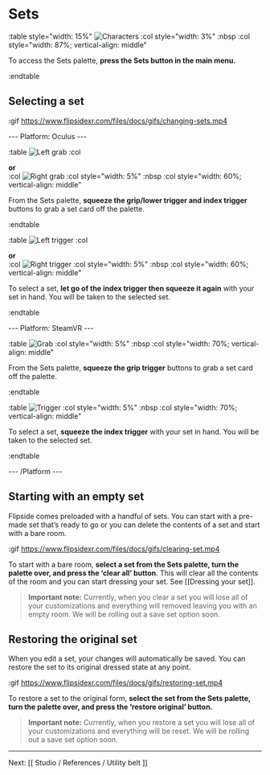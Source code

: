 # Sets

:table style="width: 15%"
	![Characters](https://www.flipsidexr.com/files/docs/graphics/button_p-sets.png)
:col style="width: 3%"
	:nbsp
:col style="width: 87%; vertical-align: middle"

To access the Sets palette, **press the Sets button in the main menu.**

:endtable

## Selecting a set

:gif https://www.flipsidexr.com/files/docs/gifs/changing-sets.mp4

--- Platform: Oculus ---

:table
	![Left grab](https://www.flipsidexr.com/files/docs/graphics/Oculus-touch-alt_L-trigger_L-grip.png)
:col
	<div class="center middle"><b>or</b></div>
:col
	![Right grab](https://www.flipsidexr.com/files/docs/graphics/Oculus-touch_R-trigger_R-grip.png)
:col style="width: 5%"
	:nbsp
:col style="width: 60%; vertical-align: middle"

From the Sets palette, **squeeze the grip/lower trigger and index trigger** buttons to grab a set card off the palette. 

:endtable

:table
	![Left trigger](https://www.flipsidexr.com/files/docs/graphics/Oculus-touch_L-trigger_L-grip.png)
:col
	<div class="center middle"><b>or</b></div>
:col
	![Right trigger](https://www.flipsidexr.com/files/docs/graphics/Oculus-touch_R-trigger-f_R-grip.png)
:col style="width: 5%"
	:nbsp
:col style="width: 60%; vertical-align: middle"

To select a set, **let go of the index trigger then squeeze it again** with your set in hand. You will be taken to the selected set.

:endtable

--- Platform: SteamVR ---

:table
	![Grab](https://www.flipsidexr.com/files/docs/graphics/Vive_grip.png)
:col style="width: 5%"
	:nbsp
:col style="width: 70%; vertical-align: middle"

From the Sets palette, **squeeze the grip trigger** buttons to grab a set card off the palette. 

:endtable

:table
	![Trigger](https://www.flipsidexr.com/files/docs/graphics/Vive_grip-f_trigger.png)
:col style="width: 5%"
	:nbsp
:col style="width: 70%; vertical-align: middle"

To select a set, **squeeze the index trigger** with your set in hand. You will be taken to the selected set.

:endtable

--- /Platform ---

## Starting with an empty set

Flipside comes preloaded with a handful of sets.  You can start with a pre-made set that’s
ready to go or you can delete the contents of a set and start with a bare room.

:gif https://www.flipsidexr.com/files/docs/gifs/clearing-set.mp4

To start with a bare room, **select a set from the Sets palette, turn the palette over,
and press the ‘clear all’ button**. This will clear all the contents of the room and you
can start dressing your set. See [[Dressing your set]].

> **Important note:** Currently, when you clear a set you will lose all of your
customizations and everything will removed leaving you with an empty room. We will be
rolling out a save set option soon.

## Restoring the original set

When you edit a set, your changes will automatically be saved. You can restore the set
to its original dressed state at any point.  

:gif https://www.flipsidexr.com/files/docs/gifs/restoring-set.mp4

To restore a set to the original form, **select the set from the Sets palette, turn the
palette over, and press the ‘restore original’ button.**
 
> **Important note:** Currently, when you restore a set you will lose all of your
customizations and everything will be reset.  We will be rolling out a save set option
soon.

---

Next: [[ Studio / References / Utility belt ]]
